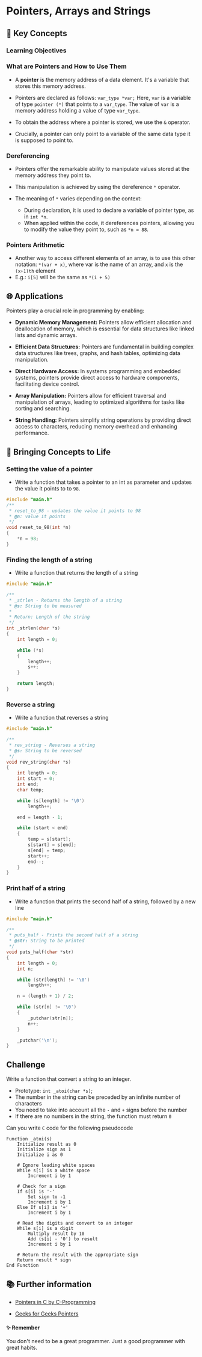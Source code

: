 # Pointers, Arrays and Strings

## 🔑 Key Concepts

### **Learning Objectives**

### What are Pointers and How to Use Them

- A **pointer** is the memory address of a data element. It's a variable that stores this memory address.

- Pointers are declared as follows: `var_type *var;` Here, `var` is a variable of type `pointer (*)` that points to a `var_type`. The value of `var` is a memory address holding a value of type `var_type`.

- To obtain the address where a pointer is stored, we use the `&` operator.

- Crucially, a pointer can only point to a variable of the same data type it is supposed to point to.


### **Dereferencing**

- Pointers offer the remarkable ability to manipulate values stored at the memory address they point to.

- This manipulation is achieved by using the dereference `*` operator.

- The meaning of `*` varies depending on the context:
  - During declaration, it is used to declare a variable of pointer type, as in `int *n`.
  - When applied within the code, it dereferences pointers, allowing you to modify the value they point to, such as `*n = 88`.



### **Pointers Arithmetic**
- Another way to access different elements of an array, is to use this other notation: `*(var + x)`, where var is the name of an array, and `x` is the `(x+1)th` element
- E.g.: `i[5]` will be the same as `*(i + 5)`

## 🌐 Applications

Pointers play a crucial role in programming by enabling:

- **Dynamic Memory Management:** Pointers allow efficient allocation and deallocation of memory, which is essential for data structures like linked lists and dynamic arrays.

- **Efficient Data Structures:** Pointers are fundamental in building complex data structures like trees, graphs, and hash tables, optimizing data manipulation.

- **Direct Hardware Access:** In systems programming and embedded systems, pointers provide direct access to hardware components, facilitating device control.

- **Array Manipulation:** Pointers allow for efficient traversal and manipulation of arrays, leading to optimized algorithms for tasks like sorting and searching.

- **String Handling:** Pointers simplify string operations by providing direct access to characters, reducing memory overhead and enhancing performance.


## 🚀 Bringing Concepts to Life

### Setting the value of a pointer

- Write a function that takes a pointer to an int as parameter and updates the value it points to to `98`.

```c
#include "main.h"
/**
 * reset_to_98 - updates the value it points to 98
 * @n: value it points
 */
void reset_to_98(int *n)
{
	*n = 98;
}
```

### Finding the length of a string

- Write a function that returns the length of a string

```c
#include "main.h"

/**
 * _strlen - Returns the length of a string
 * @s: String to be measured
 *
 * Return: Length of the string
 */
int _strlen(char *s)
{
    int length = 0;

    while (*s)
    {
        length++;
        s++;
    }

    return length;
}

```

### Reverse a string

- Write a function that reverses a string

```c
#include "main.h"

/**
 * rev_string - Reverses a string
 * @s: String to be reversed
 */
void rev_string(char *s)
{
    int length = 0;
    int start = 0;
    int end;
	char temp;

    while (s[length] != '\0')
        length++;

    end = length - 1;

    while (start < end)
    {
        temp = s[start];
        s[start] = s[end];
        s[end] = temp;
        start++;
        end--;
    }
}
```

### Print half of a string

- Write a function that prints the second half of a string, followed by a new line

```c
#include "main.h"

/**
 * puts_half - Prints the second half of a string
 * @str: String to be printed
 */
void puts_half(char *str)
{
    int length = 0;
    int n;

    while (str[length] != '\0')
        length++;

    n = (length + 1) / 2;

    while (str[n] != '\0')
    {
        _putchar(str[n]);
        n++;
    }

    _putchar('\n');
}

```

## Challenge

Write a function that convert a string to an integer.

- Prototype: `int _atoi(char *s)`;
- The number in the string can be preceded by an infinite number of characters
- You need to take into account all the `-` and `+` signs before the number
- If there are no numbers in the string, the function must return `0`

Can you write `C` code for the following pseudocode

```
Function _atoi(s)
    Initialize result as 0
    Initialize sign as 1
    Initialize i as 0
    
    # Ignore leading white spaces
    While s[i] is a white space
        Increment i by 1
        
    # Check for a sign
    If s[i] is '-'
        Set sign to -1
        Increment i by 1
    Else If s[i] is '+'
        Increment i by 1
    
    # Read the digits and convert to an integer
    While s[i] is a digit
        Multiply result by 10
        Add (s[i] - '0') to result
        Increment i by 1
        
    # Return the result with the appropriate sign
    Return result * sign
End Function

```
## 📚 Further information

- [Pointers in C by C-Programming](https://www.cprogramming.com/tutorial/c/lesson6.html)

- [Geeks for Geeks Pointers](https://www.geeksforgeeks.org/c-pointers/)

#### ✨ Remember

You don't need to be a great programmer. Just a good programmer with great habits. 

